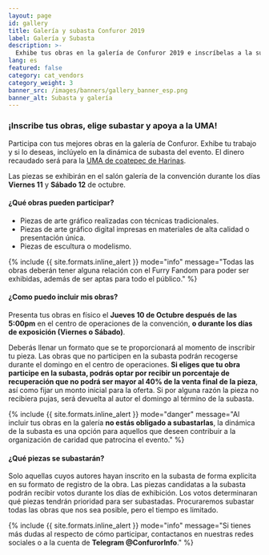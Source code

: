 ```yaml
---
layout: page
id: gallery
title: Galería y subasta Confuror 2019
label: Galería y Subasta
description: >-
  Exhibe tus obras en la galería de Confuror 2019 e inscríbelas a la subasta de caridad para apoyar a la UMA Coatepec de Harinas.
lang: es
featured: false
category: cat_vendors
category_weight: 3
banner_src: /images/banners/gallery_banner_esp.png
banner_alt: Subasta y galería
---
```


### ¡Inscribe tus obras, elige subastar y apoya a la UMA!

Participa con tus mejores obras en la galería de Confuror. Exhibe tu trabajo y si lo deseas, inclúyelo en la dinámica de subasta del evento. El dinero recaudado será para la [UMA de coatepec de Harinas](/es/acerca_de/caridad/).

Las piezas se exhibirán en el salón galería de la convención durante los días **Viernes 11** y **Sábado 12** de octubre.

#### ¿Qué obras pueden participar?

- Piezas de arte gráfico realizadas con técnicas tradicionales.
- Piezas de arte gráfico digital impresas en materiales de alta calidad o presentación única.
- Piezas de escultura o modelismo.

{%
  include {{ site.formats.inline_alert }}
  mode="info"
  message="Todas las obras deberán tener alguna relación con el Furry Fandom para poder ser exhibidas, además de ser aptas para todo el público."
%}

#### ¿Como puedo incluir mis obras?

Presenta tus obras en físico el **Jueves 10 de Octubre después de las 5:00pm** en el centro de operaciones de la convención, **o durante los días de exposición (Viernes o Sábado)**.

Deberás llenar un formato que se te proporcionará al momento de inscribir tu pieza. Las obras que no participen en la subasta podrán recogerse durante el domingo en el centro de operaciones. **Si eliges que tu obra participe en la subasta, podrás optar por recibir un porcentaje de recuperación que no podrá ser mayor al 40% de la venta final de la pieza**, así como fijar un monto inicial para la oferta. Si por alguna razón la pieza no recibiera pujas, será devuelta al autor el domingo al término de la subasta.

{%
  include {{ site.formats.inline_alert }}
  mode="danger"
  message="Al incluir tus obras en la galería <strong>no estás obligado a subastarlas</strong>, la dinámica de la subasta es una opción para aquellos que deseen contribuir a la organización de caridad que patrocina el evento."
%}

#### ¿Qué piezas se subastarán?

Solo aquellas cuyos autores hayan inscrito en la subasta de forma explicita en su formato de registro de la obra. Las piezas candidatas a la subasta podrán recibir votos durante los días de exhibición. Los votos determinaran qué piezas tendrán prioridad para ser subastadas. Procuraremos subastar todas las obras que nos sea posible, pero el tiempo es limitado.


{%
  include {{ site.formats.inline_alert }}
  mode="info"
  message="Si tienes más dudas al respecto de cómo participar, contactanos en nuestras redes sociales o a la cuenta de <strong>Telegram @ConfurorInfo</strong>."
%}